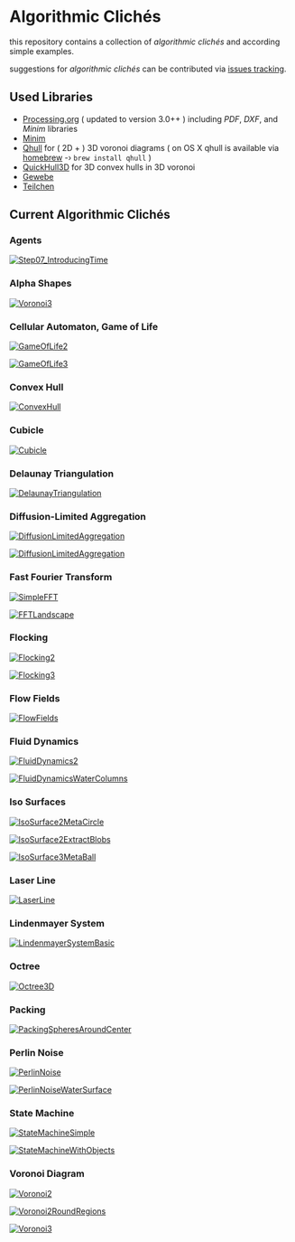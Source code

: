 # Algorithmic Clichés

this repository contains a collection of _algorithmic clichés_ and according simple examples.

suggestions for _algorithmic clichés_ can be contributed via [issues tracking](https://github.com/dennisppaul/algorithmic-cliches/issues).

## Used Libraries

* [Processing.org](http://www.processing.org/) ( updated to version 3.0++ ) including _PDF_, _DXF_, and _Minim_ libraries
* [Minim](http://code.compartmental.net/minim/)
* [Qhull](http://www.qhull.org/) for ( 2D + ) 3D voronoi diagrams ( on OS X qhull is available via [homebrew](http://brew.sh) -› ```brew install qhull``` )
* [QuickHull3D](http://www.cs.ubc.ca/~lloyd/java/quickhull3d.html) for 3D convex hulls in 3D voronoi
* [Gewebe](https://github.com/dennisppaul/gewebe/)
* [Teilchen](https://github.com/dennisppaul/teilchen)

## Current Algorithmic Clichés

### Agents

[![Step07_IntroducingTime](./images/sketches/Agents.png)](./src/de/hfkbremen/algorithmiccliches/examples/SketchAgents_Step07_IntroducingTime.java)

### Alpha Shapes

[![Voronoi3](./images/sketches/AlphaShape3.png)](./src/de/hfkbremen/algorithmiccliches/examples/SketchAlphaShape3.java)

### Cellular Automaton, Game of Life

[![GameOfLife2](./images/sketches/CellularAutomataGameOfLife2.png)](./src/de/hfkbremen/algorithmiccliches/examples/SketchCellularAutomataGameOfLife2.java)

[![GameOfLife3](./images/sketches/CellularAutomataGameOfLife3.png)](./src/de/hfkbremen/algorithmiccliches/examples/SketchCellularAutomataGameOfLife3.java)

### Convex Hull

[![ConvexHull](./images/sketches/ConvexHull3.png)](./src/de/hfkbremen/algorithmiccliches/examples/SketchConvexHull3.java)

### Cubicle

[![Cubicle](./images/sketches/Cubicle.png)](./src/de/hfkbremen/algorithmiccliches/examples/SketchCubicle.java)

### Delaunay Triangulation

[![DelaunayTriangulation](./images/sketches/DelaunayTriangulation2.png)](./src/de/hfkbremen/algorithmiccliches/examples/SketchDelaunayTriangulation2.java)

### Diffusion-Limited Aggregation

[![DiffusionLimitedAggregation](./images/sketches/DiffusionLimitedAggregation.png)](./src/de/hfkbremen/algorithmiccliches/examples/SketchDiffusionLimitedAggregation.java)

[![DiffusionLimitedAggregation](./images/sketches/DiffusionLimitedAggregationWithIsoSurfaces.png)](./src/de/hfkbremen/algorithmiccliches/examples/SketchDiffusionLimitedAggregationWithIsoSurfaces.java)

### Fast Fourier Transform

[![SimpleFFT](./images/sketches/FFTSimple.png)](./src/de/hfkbremen/algorithmiccliches/examples/SketchFFTSimple.java)

[![FFTLandscape](./images/sketches/FFTLandscape.png)](./src/de/hfkbremen/algorithmiccliches/examples/SketchFFTLandscape.java)

### Flocking

[![Flocking2](./images/sketches/Flocking2.png)](./src/de/hfkbremen/algorithmiccliches/examples/SketchFlocking2.java)

[![Flocking3](./images/sketches/Flocking3.png)](./src/de/hfkbremen/algorithmiccliches/examples/SketchFlocking3.java)

### Flow Fields

[![FlowFields](./images/sketches/FlowFields.png)](./src/de/hfkbremen/algorithmiccliches/examples/SketchFlowFields.java)

### Fluid Dynamics

[![FluidDynamics2](./images/sketches/FluidDynamics2.png)](./src/de/hfkbremen/algorithmiccliches/examples/SketchFluidDynamics2.java)

[![FluidDynamicsWaterColumns](./images/sketches/FluidDynamicsWaterColumns.png)](./src/de/hfkbremen/algorithmiccliches/examples/SketchFluidDynamicsWaterColumns.java)

### Iso Surfaces

[![IsoSurface2MetaCircle](./images/sketches/IsoSurface2MetaCircle.png)](./src/de/hfkbremen/algorithmiccliches/examples/SketchIsoSurface2MetaCircle.java)

[![IsoSurface2ExtractBlobs](./images/sketches/IsoSurface2ExtractBlobs.png)](./src/de/hfkbremen/algorithmiccliches/examples/SketchIsoSurface2ExtractBlobs.java)

[![IsoSurface3MetaBall](./images/sketches/IsoSurface3MetaBall.png)](./src/de/hfkbremen/algorithmiccliches/examples/SketchIsoSurface3MetaBall.java)

### Laser Line

[![LaserLine](./images/sketches/LaserLine.png)](./src/de/hfkbremen/algorithmiccliches/examples/SketchLaserLine.java)

### Lindenmayer System

[![LindenmayerSystemBasic](./images/sketches/LindenmayerSystemBasic.png)](./src/de/hfkbremen/algorithmiccliches/examples/SketchLindenmayerSystemBasic.java)

### Octree

[![Octree3D](./images/sketches/Octree3D.png)](./src/de/hfkbremen/algorithmiccliches/examples/SketchOctree3D.java)

### Packing

[![PackingSpheresAroundCenter](./images/sketches/PackingSpheresAroundCenter.png)](./src/de/hfkbremen/algorithmiccliches/examples/SketchPackingSpheresAroundCenter.java)

### Perlin Noise

[![PerlinNoise](./images/sketches/PerlinNoise.png)](./src/de/hfkbremen/algorithmiccliches/examples/SketchPerlinNoise.java)

[![PerlinNoiseWaterSurface](./images/sketches/PerlinNoiseWaterSurface.png)](./src/de/hfkbremen/algorithmiccliches/examples/SketchPerlinNoiseWaterSurface.java)

### State Machine

[![StateMachineSimple](./images/sketches/StateMachineSimple.png)](./src/de/hfkbremen/algorithmiccliches/examples/SketchStateMachineSimple.java)

[![StateMachineWithObjects](./images/sketches/StateMachineWithObjects.png)](./src/de/hfkbremen/algorithmiccliches/examples/SketchStateMachineWithObjects.java)

### Voronoi Diagram

[![Voronoi2](./images/sketches/Voronoi2.png)](./src/de/hfkbremen/algorithmiccliches/examples/SketchVoronoi2.java)

[![Voronoi2RoundRegions](./images/sketches/Voronoi2RoundRegions.png)](./src/de/hfkbremen/algorithmiccliches/examples/SketchVoronoi2RoundRegions.java)

[![Voronoi3](./images/sketches/Voronoi3.png)](./src/de/hfkbremen/algorithmiccliches/examples/SketchVoronoi3.java)

